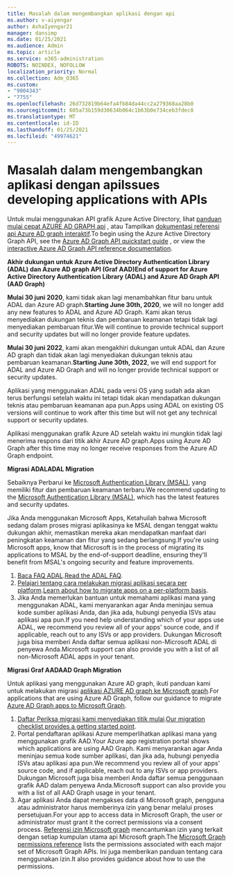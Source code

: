 ```yaml
---
title: Masalah dalam mengembangkan aplikasi dengan api
ms.author: v-aiyengar
author: AshaIyengar21
manager: dansimp
ms.date: 01/25/2021
ms.audience: Admin
ms.topic: article
ms.service: o365-administration
ROBOTS: NOINDEX, NOFOLLOW
localization_priority: Normal
ms.collection: Adm_O365
ms.custom:
- "9004343"
- "7755"
ms.openlocfilehash: 26d732819b64efa4fb84da44cc2a279368aa28b0
ms.sourcegitcommit: 605a73b159d30634b064c1b63b0e734ceb3fdec8
ms.translationtype: MT
ms.contentlocale: id-ID
ms.lasthandoff: 01/25/2021
ms.locfileid: "49974621"
---
```

# <a name="issues-developing-applications-with-apis"></a><span data-ttu-id="51d52-102">Masalah dalam mengembangkan aplikasi dengan api</span><span class="sxs-lookup"><span data-stu-id="51d52-102">Issues developing applications with APIs</span></span>

<span data-ttu-id="51d52-103">Untuk mulai menggunakan API grafik Azure Active Directory, lihat [panduan mulai cepat AZURE AD GRAPH api](https://docs.microsoft.com/azure/active-directory/develop/microsoft-graph-intro) , atau Tampilkan [dokumentasi referensi api Azure AD graph interaktif](https://docs.microsoft.com/previous-versions/azure/ad/graph/api/api-catalog).</span><span class="sxs-lookup"><span data-stu-id="51d52-103">To begin using the Azure Active Directory Graph API, see the [Azure AD Graph API quickstart guide](https://docs.microsoft.com/azure/active-directory/develop/microsoft-graph-intro) , or view the [interactive Azure AD Graph API reference documentation](https://docs.microsoft.com/previous-versions/azure/ad/graph/api/api-catalog).</span></span>

<span data-ttu-id="51d52-104">**Akhir dukungan untuk Azure Active Directory Authentication Library (ADAL) dan Azure AD graph API (Graf AAD)**</span><span class="sxs-lookup"><span data-stu-id="51d52-104">**End of support for Azure Active Directory Authentication Library (ADAL) and Azure AD Graph API (AAD Graph)**</span></span>

<span data-ttu-id="51d52-105">**Mulai 30 juni 2020**, kami tidak akan lagi menambahkan fitur baru untuk ADAL dan Azure AD graph.</span><span class="sxs-lookup"><span data-stu-id="51d52-105">**Starting June 30th, 2020**, we will no longer add any new features to ADAL and Azure AD Graph.</span></span> <span data-ttu-id="51d52-106">Kami akan terus menyediakan dukungan teknis dan pembaruan keamanan tetapi tidak lagi menyediakan pembaruan fitur.</span><span class="sxs-lookup"><span data-stu-id="51d52-106">We will continue to provide technical support and security updates but will no longer provide feature updates.</span></span>

<span data-ttu-id="51d52-107">**Mulai 30 juni 2022**, kami akan mengakhiri dukungan untuk ADAL dan Azure AD graph dan tidak akan lagi menyediakan dukungan teknis atau pembaruan keamanan.</span><span class="sxs-lookup"><span data-stu-id="51d52-107">**Starting June 30th, 2022**, we will end support for ADAL and Azure AD Graph and will no longer provide technical support or security updates.</span></span>

<span data-ttu-id="51d52-108">Aplikasi yang menggunakan ADAL pada versi OS yang sudah ada akan terus berfungsi setelah waktu ini tetapi tidak akan mendapatkan dukungan teknis atau pembaruan keamanan apa pun.</span><span class="sxs-lookup"><span data-stu-id="51d52-108">Apps using ADAL on existing OS versions will continue to work after this time but will not get any technical support or security updates.</span></span>

<span data-ttu-id="51d52-109">Aplikasi menggunakan grafik Azure AD setelah waktu ini mungkin tidak lagi menerima respons dari titik akhir Azure AD graph.</span><span class="sxs-lookup"><span data-stu-id="51d52-109">Apps using Azure AD Graph after this time may no longer receive responses from the Azure AD Graph endpoint.</span></span>

<span data-ttu-id="51d52-110">**Migrasi ADAL**</span><span class="sxs-lookup"><span data-stu-id="51d52-110">**ADAL Migration**</span></span>

<span data-ttu-id="51d52-111">Sebaiknya Perbarui ke [Microsoft Authentication Library (MSAL)](https://docs.microsoft.com/azure/active-directory/develop/v2-overview), yang memiliki fitur dan pembaruan keamanan terbaru.</span><span class="sxs-lookup"><span data-stu-id="51d52-111">We recommend updating to the [Microsoft Authentication Library (MSAL)](https://docs.microsoft.com/azure/active-directory/develop/v2-overview), which has the latest features and security updates.</span></span>

<span data-ttu-id="51d52-112">Jika Anda menggunakan Microsoft Apps, Ketahuilah bahwa Microsoft sedang dalam proses migrasi aplikasinya ke MSAL dengan tenggat waktu dukungan akhir, memastikan mereka akan mendapatkan manfaat dari peningkatan keamanan dan fitur yang sedang berlangsung.</span><span class="sxs-lookup"><span data-stu-id="51d52-112">If you're using Microsoft apps, know that Microsoft is in the process of migrating its applications to MSAL by the end-of-support deadline, ensuring they'll benefit from MSAL's ongoing security and feature improvements.</span></span>

1. <span data-ttu-id="51d52-113">[Baca FAQ ADAL](https://docs.microsoft.com/azure/active-directory/develop/msal-migration#frequently-asked-questions-faq).</span><span class="sxs-lookup"><span data-stu-id="51d52-113">[Read the ADAL FAQ](https://docs.microsoft.com/azure/active-directory/develop/msal-migration#frequently-asked-questions-faq).</span></span>
1. <span data-ttu-id="51d52-114">[Pelajari tentang cara melakukan migrasi aplikasi secara per platform](https://docs.microsoft.com/azure/active-directory/develop/msal-migration#frequently-asked-questions-faq).</span><span class="sxs-lookup"><span data-stu-id="51d52-114">[Learn about how to migrate apps on a per-platform basis](https://docs.microsoft.com/azure/active-directory/develop/msal-migration#frequently-asked-questions-faq).</span></span>
1. <span data-ttu-id="51d52-115">Jika Anda memerlukan bantuan untuk memahami aplikasi mana yang menggunakan ADAL, kami menyarankan agar Anda meninjau semua kode sumber aplikasi Anda, dan jika ada, hubungi penyedia ISVs atau aplikasi apa pun.</span><span class="sxs-lookup"><span data-stu-id="51d52-115">If you need help understanding which of your apps use ADAL, we recommend you review all of your apps' source code, and if applicable, reach out to any ISVs or app providers.</span></span> <span data-ttu-id="51d52-116">Dukungan Microsoft juga bisa memberi Anda daftar semua aplikasi non-Microsoft ADAL di penyewa Anda.</span><span class="sxs-lookup"><span data-stu-id="51d52-116">Microsoft support can also provide you with a list of all non-Microsoft ADAL apps in your tenant.</span></span>

<span data-ttu-id="51d52-117">**Migrasi Graf AAD**</span><span class="sxs-lookup"><span data-stu-id="51d52-117">**AAD Graph Migration**</span></span>

<span data-ttu-id="51d52-118">Untuk aplikasi yang menggunakan Azure AD graph, ikuti panduan kami untuk melakukan migrasi [aplikasi AZURE AD graph ke Microsoft graph](https://docs.microsoft.com/graph/migrate-azure-ad-graph-overview?view=graph-rest-1.0&preserve-view=true).</span><span class="sxs-lookup"><span data-stu-id="51d52-118">For applications that are using Azure AD Graph, follow our guidance to migrate [Azure AD Graph apps to Microsoft Graph](https://docs.microsoft.com/graph/migrate-azure-ad-graph-overview?view=graph-rest-1.0&preserve-view=true).</span></span>

1. <span data-ttu-id="51d52-119">[Daftar Periksa migrasi kami menyediakan titik mulai](https://docs.microsoft.com/graph/migrate-azure-ad-graph-planning-checklist).</span><span class="sxs-lookup"><span data-stu-id="51d52-119">[Our migration checklist provides a getting started point](https://docs.microsoft.com/graph/migrate-azure-ad-graph-planning-checklist).</span></span> 
1. <span data-ttu-id="51d52-120">Portal pendaftaran aplikasi Azure memperlihatkan aplikasi mana yang menggunakan grafik AAD.</span><span class="sxs-lookup"><span data-stu-id="51d52-120">Your Azure app registration portal shows which applications are using AAD Graph.</span></span> <span data-ttu-id="51d52-121">Kami menyarankan agar Anda meninjau semua kode sumber aplikasi, dan jika ada, hubungi penyedia ISVs atau aplikasi apa pun.</span><span class="sxs-lookup"><span data-stu-id="51d52-121">We recommend you review all of your apps' source code, and if applicable, reach out to any ISVs or app providers.</span></span> <span data-ttu-id="51d52-122">Dukungan Microsoft juga bisa memberi Anda daftar semua penggunaan grafik AAD dalam penyewa Anda.</span><span class="sxs-lookup"><span data-stu-id="51d52-122">Microsoft support can also provide you with a list of all AAD Graph usage in your tenant.</span></span>
1. <span data-ttu-id="51d52-123">Agar aplikasi Anda dapat mengakses data di Microsoft graph, pengguna atau administrator harus memberinya izin yang benar melalui proses persetujuan.</span><span class="sxs-lookup"><span data-stu-id="51d52-123">For your app to access data in Microsoft Graph, the user or administrator must grant it the correct permissions via a consent process.</span></span> <span data-ttu-id="51d52-124">[Referensi izin Microsoft graph](https://docs.microsoft.com/graph/permissions-reference?context=graph%2Fapi%2Fbeta&view=graph-rest-beta&preserve-view=true) mencantumkan izin yang terkait dengan setiap kumpulan utama api Microsoft graph.</span><span class="sxs-lookup"><span data-stu-id="51d52-124">The [Microsoft Graph permissions reference](https://docs.microsoft.com/graph/permissions-reference?context=graph%2Fapi%2Fbeta&view=graph-rest-beta&preserve-view=true) lists the permissions associated with each major set of Microsoft Graph APIs.</span></span> <span data-ttu-id="51d52-125">Ini juga memberikan panduan tentang cara menggunakan izin.</span><span class="sxs-lookup"><span data-stu-id="51d52-125">It also provides guidance about how to use the permissions.</span></span>
